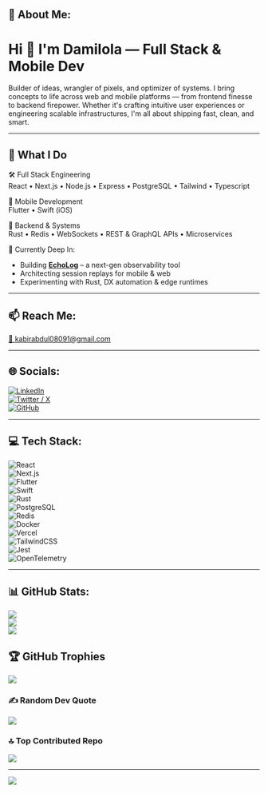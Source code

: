 ## 💫 About Me:
Hi 👋 I'm Damilola — Full Stack & Mobile Dev  
===========================================  

Builder of ideas, wrangler of pixels, and optimizer of systems. I bring concepts to life across web and mobile platforms — from frontend finesse to backend firepower. Whether it's crafting intuitive user experiences or engineering scalable infrastructures, I'm all about shipping fast, clean, and smart.

---

## 🚀 What I Do

🛠️ Full Stack Engineering  
React • Next.js • Node.js • Express • PostgreSQL • Tailwind • Typescript  

📱 Mobile Development  
Flutter • Swift (iOS)  

🔧 Backend & Systems  
Rust • Redis • WebSockets • REST & GraphQL APIs • Microservices  

🧠 Currently Deep In:  
- Building **[EchoLog](https://beta.echolog.xyz)** – a next-gen observability tool  
- Architecting session replays for mobile & web  
- Experimenting with Rust, DX automation & edge runtimes  

---

## 📫 Reach Me:
[📩 kabirabdul08091@gmail.com](mailto:kabirabdul08091@gmail.com)  


---

## 🌐 Socials:
[![LinkedIn](https://img.shields.io/badge/LinkedIn-%230077B5.svg?style=for-the-badge&logo=linkedin&logoColor=white)](https://linkedin.com/in/damiloladami)  
[![Twitter / X](https://img.shields.io/badge/X-black.svg?style=for-the-badge&logo=X&logoColor=white)](https://x.com/DamilolaDami400)  
[![GitHub](https://img.shields.io/badge/GitHub-%23121011.svg?style=for-the-badge&logo=github&logoColor=white)](https://github.com/DamilolaDami)

---

## 💻 Tech Stack:
![React](https://img.shields.io/badge/React-20232a?style=plastic&logo=react&logoColor=61DAFB)  
![Next.js](https://img.shields.io/badge/Next-black?style=plastic&logo=next.js&logoColor=white)  
![Flutter](https://img.shields.io/badge/Flutter-02569B?style=plastic&logo=flutter&logoColor=white)  
![Swift](https://img.shields.io/badge/Swift-F54A2A?style=plastic&logo=swift&logoColor=white)  
![Rust](https://img.shields.io/badge/Rust-000000.svg?style=plastic&logo=rust&logoColor=white)  
![PostgreSQL](https://img.shields.io/badge/PostgreSQL-316192?style=plastic&logo=postgresql&logoColor=white)  
![Redis](https://img.shields.io/badge/Redis-DD0031?style=plastic&logo=redis&logoColor=white)  
![Docker](https://img.shields.io/badge/Docker-0db7ed?style=plastic&logo=docker&logoColor=white)  
![Vercel](https://img.shields.io/badge/Vercel-000000?style=plastic&logo=vercel&logoColor=white)  
![TailwindCSS](https://img.shields.io/badge/TailwindCSS-38B2AC?style=plastic&logo=tailwind-css&logoColor=white)  
![Jest](https://img.shields.io/badge/Jest-C21325?style=plastic&logo=jest&logoColor=white)  
![OpenTelemetry](https://img.shields.io/badge/OpenTelemetry-000?style=plastic&logo=OpenTelemetry&logoColor=white)

---

## 📊 GitHub Stats:
![](https://github-readme-stats.vercel.app/api?username=DamilolaDami&theme=algolia&hide_border=true&include_all_commits=true&count_private=true)<br/>
![](https://streak-stats.demolab.com?user=DamilolaDami&theme=algolia&hide_border=true)<br/>
![](https://github-readme-stats.vercel.app/api/top-langs/?username=DamilolaDami&theme=algolia&hide_border=true&layout=compact)

## 🏆 GitHub Trophies
![](https://github-profile-trophy.vercel.app/?username=DamilolaDami&theme=algolia&no-frame=false&no-bg=true&margin-w=4)

### ✍️ Random Dev Quote
![](https://quotes-github-readme.vercel.app/api?type=horizontal&theme=tokyonight)

### 🔝 Top Contributed Repo
![](https://github-contributor-stats.vercel.app/api?username=DamilolaDami&limit=5&theme=algolia&combine_all_yearly_contributions=true)

---

[![](https://visitcount.itsvg.in/api?id=DamilolaDami&icon=0&color=0)](https://visitcount.itsvg.in)




